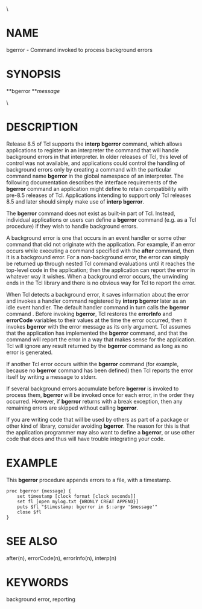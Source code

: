 \

# NAME

bgerror - Command invoked to process background errors

# SYNOPSIS

**bgerror ***message*

\

# DESCRIPTION

Release 8.5 of Tcl supports the **interp bgerror** command, which allows
applications to register in an interpreter the command that will handle
background errors in that interpreter. In older releases of Tcl, this
level of control was not available, and applications could control the
handling of background errors only by creating a command with the
particular command name **bgerror** in the global namespace of an
interpreter. The following documentation describes the interface
requirements of the **bgerror** command an application might define to
retain compatibility with pre-8.5 releases of Tcl. Applications
intending to support only Tcl releases 8.5 and later should simply make
use of **interp bgerror**.

The **bgerror** command does not exist as built-in part of Tcl. Instead,
individual applications or users can define a **bgerror** command (e.g.
as a Tcl procedure) if they wish to handle background errors.

A background error is one that occurs in an event handler or some other
command that did not originate with the application. For example, if an
error occurs while executing a command specified with the **after**
command, then it is a background error. For a non-background error, the
error can simply be returned up through nested Tcl command evaluations
until it reaches the top-level code in the application; then the
application can report the error in whatever way it wishes. When a
background error occurs, the unwinding ends in the Tcl library and there
is no obvious way for Tcl to report the error.

When Tcl detects a background error, it saves information about the
error and invokes a handler command registered by **interp bgerror**
later as an idle event handler. The default handler command in turn
calls the **bgerror** command . Before invoking **bgerror**, Tcl
restores the **errorInfo** and **errorCode** variables to their values
at the time the error occurred, then it invokes **bgerror** with the
error message as its only argument. Tcl assumes that the application has
implemented the **bgerror** command, and that the command will report
the error in a way that makes sense for the application. Tcl will ignore
any result returned by the **bgerror** command as long as no error is
generated.

If another Tcl error occurs within the **bgerror** command (for example,
because no **bgerror** command has been defined) then Tcl reports the
error itself by writing a message to stderr.

If several background errors accumulate before **bgerror** is invoked to
process them, **bgerror** will be invoked once for each error, in the
order they occurred. However, if **bgerror** returns with a break
exception, then any remaining errors are skipped without calling
**bgerror**.

If you are writing code that will be used by others as part of a package
or other kind of library, consider avoiding **bgerror**. The reason for
this is that the application programmer may also want to define a
**bgerror**, or use other code that does and thus will have trouble
integrating your code.

# EXAMPLE

This **bgerror** procedure appends errors to a file, with a timestamp.

    proc bgerror {message} {
        set timestamp [clock format [clock seconds]]
        set fl [open mylog.txt {WRONLY CREAT APPEND}]
        puts $fl "$timestamp: bgerror in $::argv '$message'"
        close $fl
    }

# SEE ALSO

after(n), errorCode(n), errorInfo(n), interp(n)

# KEYWORDS

background error, reporting
